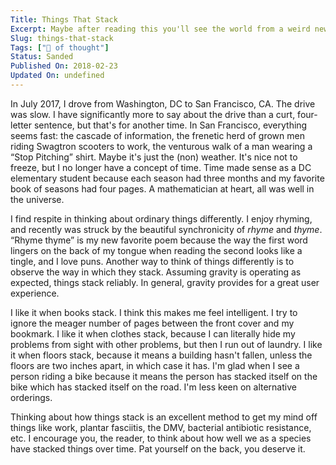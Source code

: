```yaml
---
Title: Things That Stack
Excerpt: Maybe after reading this you'll see the world from a weird new perspective.
Slug: things-that-stack
Tags: ["🚂 of thought"]
Status: Sanded
Published On: 2018-02-23
Updated On: undefined
---
```


In July 2017, I drove from Washington, DC to San Francisco, CA. The drive was slow. I have significantly more to say about the drive than a curt, four-letter sentence, but that's for another time. In San Francisco, everything seems fast: the cascade of information, the frenetic herd of grown men riding Swagtron scooters to work, the venturous walk of a man wearing a “Stop Pitching” shirt. Maybe it's just the (non) weather. It's nice not to freeze, but I no longer have a concept of time. Time made sense as a DC elementary student because each season had three months and my favorite book of seasons had four pages. A mathematician at heart, all was well in the universe.

I find respite in thinking about ordinary things differently. I enjoy rhyming, and recently was struck by the beautiful synchronicity of _rhyme_ and _thyme_. “Rhyme thyme” is my new favorite poem because the way the first word lingers on the back of my tongue when reading the second looks like a tingle, and I love puns. Another way to think of things differently is to observe the way in which they stack. Assuming gravity is operating as expected, things stack reliably. In general, gravity provides for a great user experience.

I like it when books stack. I think this makes me feel intelligent. I try to ignore the meager number of pages between the front cover and my bookmark. I like it when clothes stack, because I can literally hide my problems from sight with other problems, but then I run out of laundry. I like it when floors stack, because it means a building hasn't fallen, unless the floors are two inches apart, in which case it has. I'm glad when I see a person riding a bike because it means the person has stacked itself on the bike which has stacked itself on the road. I'm less keen on alternative orderings.

Thinking about how things stack is an excellent method to get my mind off things like work, plantar fasciitis, the DMV, bacterial antibiotic resistance, etc. I encourage you, the reader, to think about how well we as a species have stacked things over time. Pat yourself on the back, you deserve it.
